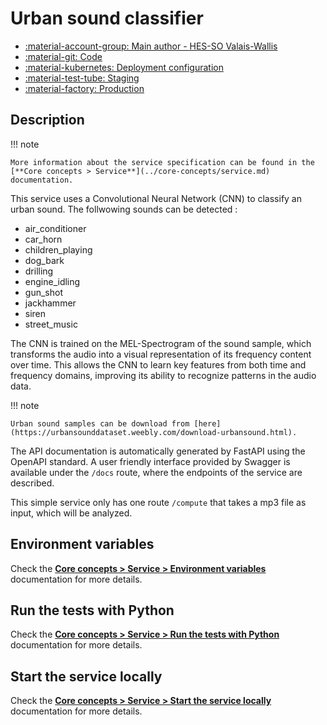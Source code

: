 # Urban sound classifier

- [:material-account-group: Main author - HES-SO Valais-Wallis](https://www.hes-so.ch/swiss-ai-center/equipe)
- [:material-git: Code](https://github.com/swiss-ai-center/urban-sound-classifier)
- [:material-kubernetes: Deployment configuration](https://github.com/swiss-ai-center/urban-sound-classifier/tree/main/kubernetes)
- [:material-test-tube: Staging](https://urban-sound-classifier-swiss-ai-center.kube.isc.heia-fr.ch)
- [:material-factory: Production](https://urban-sound-classifier.swiss-ai-center.ch)

## Description

!!! note

    More information about the service specification can be found in the
    [**Core concepts > Service**](../core-concepts/service.md) documentation.

This service uses a Convolutional Neural Network (CNN) to classify an urban
sound. The follwowing sounds can be detected :

- air_conditioner
- car_horn
- children_playing
- dog_bark
- drilling
- engine_idling
- gun_shot
- jackhammer
- siren
- street_music

The CNN is trained on the MEL-Spectrogram of the sound sample, which transforms the audio into a visual representation of its frequency content over time. This allows the CNN to learn key features from both time and frequency domains, improving its ability to recognize patterns in the audio data. 

!!! note

    Urban sound samples can be download from [here](https://urbansounddataset.weebly.com/download-urbansound.html).


The API documentation is automatically generated by FastAPI using the OpenAPI
standard. A user friendly interface provided by Swagger is available under the
`/docs` route, where the endpoints of the service are described.

This simple service only has one route `/compute` that takes a mp3 file as
input, which will be analyzed.

## Environment variables

Check the
[**Core concepts > Service > Environment variables**](../core-concepts/service.md#environment-variables)
documentation for more details.

## Run the tests with Python

Check the
[**Core concepts > Service > Run the tests with Python**](../core-concepts/service.md#run-the-tests-with-python)
documentation for more details.

## Start the service locally

Check the
[**Core concepts > Service > Start the service locally**](../core-concepts/service.md#start-the-service-locally)
documentation for more details.
